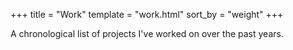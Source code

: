 +++
title = "Work"
template = "work.html"
sort_by = "weight"
+++

A chronological list of projects I've worked on over the past years.

